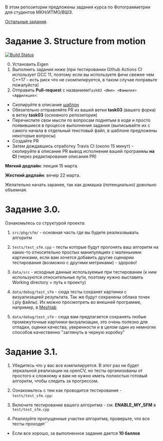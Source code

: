 В этом репозитории предложены задания курса по Фотограмметрии для студентов МКН/ИТМО/ВШЭ.

[Остальные задания](https://github.com/PhotogrammetryCourse/PhotogrammetryTasks2023/).

# Задание 3. Structure from motion

[![Build Status](https://github.com/PhotogrammetryCourse/PhotogrammetryTasks2023/actions/workflows/cmake.yml/badge.svg?branch=task03&event=push)](https://github.com/PhotogrammetryCourse/PhotogrammetryTasks2023/actions/workflows/cmake.yml)

0. Установить Eigen
1. Выполнить задания ниже (при тестировании Github Actions CI использует GCC 11, поэтому если вы используете фичи свежее чем C++17 - есть риск что не скомпилируется, в таком случае поправьте пожалуйста)
2. Отправить **Pull-request** с названием```Task03 <Имя> <Фамилия> <Аффиляция>```:

 - Скопируйте в описание [шаблон](https://raw.githubusercontent.com/PhotogrammetryCourse/PhotogrammetryTasks2023/task03/.github/pull_request_template.md)
 - Обязательно отправляйте PR из вашей ветки **task03** (вашего форка) в ветку **task03** (основного репозитория)
 - Перечислите свои мысли по вопросам поднятым в коде и просто появившиеся в процессе выполнения задания (выписывайте их с самого начала в отдельный текстовый файл, в шаблоне предложены некоторые вопросы)
 - Создайте PR
 - Затем дождавшись отработку Travis CI (около 15 минут) - скопируйте в описание PR вывод исполнения вашей программы **на CI** (через редактирование описания PR)

**Мягкий дедлайн**: лекция 15 марта.

**Жесткий дедлайн**: вечер 22 марта.

Желательно начать заранее, так как домашка (потенциально) довольно объемная.

Задание 3.0.
=========

Ознакомьтесь со структурой проекта:

1. ```src/phg/sfm/``` - основная часть где вы будете реализовывать алгоритм

2. ```tests/test_sfm.cpp``` - тесты которые будут прогонять ваш алгоритм на каких-то относительно простых манипуляциях с маленькими картинками, если вам хочется добавить другие сценарии тестирования (возможно с другими метриками) - здорово!

3. ```data/src``` - исходные данные используемые при тестировании (к ним используются относительные пути, поэтому нужно выставить Working directory = путь к проекту)

4. ```data/debug/test_sfm``` - сюда тесты сохранят картинки с визуализацией результата. Так же будут сохранены облака точек (.ply файлы). Их можно просмотреть во внешней программе, например, в [Meshlab](https://www.meshlab.net/)

5. ```data/debug/test_sfm``` - сюда вам предлагается сохранять любые промежуточные картинки-визуализации, это очень полезно для отладки, оценки качества, уверенности и в целом один из немногих способов качественно "заглянуть в черную коробку"

Задание 3.1.
=========

1. Убедитесь что у вас все компилируется. В этот раз не будет зеркальной реализации на openCV, но тесты организованы от простого к сложному и вам не нужно иметь полностью готовый алгоритм, чтобы следить за прогрессом.

2. Ознакомьтесь с тем как проводится тестирование - ```tests/test_sfm.cpp```:

3. Включите тестирование вашего алгоритма - см. **ENABLE_MY_SFM** в ```test/test_sfm.cpp```

5. Реализуйте пропущенные участки алгоритма, проверьте, что все тесты проходят``

 - Если все хорошо, за выполненное задание дается **10 баллов**
